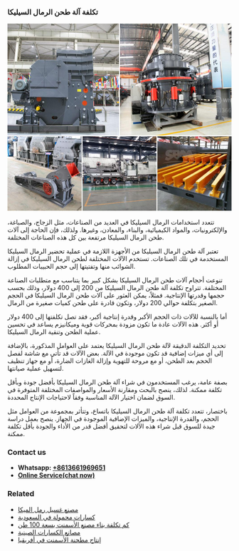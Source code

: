 <h3>تكلفة آلة طحن الرمال السيليكا</h3><img src='1701850734.jpg' alt=''><p>تتعدد استخدامات الرمال السيليكا في العديد من الصناعات، مثل الزجاج، والصباغة، والإلكترونيات، والمواد الكيميائية، والبناء، والمعادن، وغيرها. ولذلك، فإن الحاجة إلى آلات طحن الرمال السيليكا مرتفعة بين كل هذه الصناعات المختلفة.</p><p>تعتبر آلة طحن الرمال السيليكا من الأجهزة اللازمة في عملية تحضير الرمال السيليكا المستخدمة في تلك الصناعات. تستخدم الآلات المختلفة لطحن الرمال السيليكا في إزالة الشوائب منها وتفتيتها إلى حجم الحبيبات المطلوب. </p><p>تنوعت أحجام آلات طحن الرمال السيليكا بشكل كبير بما يتناسب مع متطلبات الصناعة المختلفة. تتراوح تكلفة آلة طحن الرمال السيليكا من 200 إلى 400 دولار، وذلك بحسب حجمها وقدرتها الإنتاجية. فمثلاً، يمكن العثور على آلات طحن الرمال السيليكا في الحجم الصغير بتكلفة حوالي 200 دولار، وتكون قادرة على طحن كميات صغيرة من الرمال.</p><p>أما بالنسبة للآلات ذات الحجم الأكبر وقدرة إنتاجية أكبر، فقد تصل تكلفتها إلى 400 دولار أو أكثر. هذه الآلات عادة ما تكون مزودة بمحركات قوية وميكانيزم يساعد في تحسين عملية الطحن وتنقية الرمال السيليكا.</p><p>تحديد التكلفة الدقيقة لآلة طحن الرمال السيليكا يعتمد على العوامل المذكورة، بالإضافة إلى أي ميزات إضافية قد تكون موجودة في الآلة. بعض الآلات قد تأتي مع شاشة لفصل الحجم بعد الطحن، أو مع مروحة للتهوية وإزالة الغازات الضارة، أو مع جهاز تنظيف لتسهيل عملية صيانتها.</p><p>بصفة عامة، يرغب المستخدمون في شراء آلة طحن الرمال السيليكا بأفضل جودة وبأقل تكلفة ممكنة. لذلك، ينصح بالبحث ومقارنة الأسعار والمواصفات المختلفة المتوفرة في السوق لضمان اختيار الآلة المناسبة وفقاً لاحتياجات الإنتاج المحددة.</p><p>باختصار، تتعدد تكلفة آلة طحن الرمال السيليكا باتساع، وتتأثر بمجموعة من العوامل مثل الحجم، والقدرة الإنتاجية، والميزات الإضافية الموجودة في الجهاز. ينصح بعمل دراسة جيدة للسوق قبل شراء هذه الآلات لتحقيق أفضل قدر من الأداء والجودة بأقل تكلفة ممكنة.</p><h3>Contact us</h3><ul><li><strong>Whatsapp:&nbsp;<a href="https://wa.me/8613661969651">+8613661969651</a></strong></li><li><a href="https://swt.shibang-china.com/?git&amp;zhl&amp;تكلفة آلة طحن الرمال السيليكا"><strong>Online Service(chat now)</strong></a></li></ul><h3>Related</h3><ul><li><a href='مصنع غسيل رمل الميكا.md'>مصنع غسيل رمل الميكا</a></li><li><a href='كسارات محمولة في السعودية.md'>كسارات محمولة في السعودية</a></li><li><a href='كم تكلفة بناء مصنع الأسمنت بسعة 100 طن.md'>كم تكلفة بناء مصنع الأسمنت بسعة 100 طن</a></li><li><a href='مصانع الكسارات الصينية.md'>مصانع الكسارات الصينية</a></li><li><a href='إنتاج مطحنة الأسمنت في أفريقيا.md'>إنتاج مطحنة الأسمنت في أفريقيا</a></li></ul>